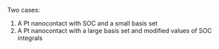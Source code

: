 Two cases:

1) A Pt nanocontact with SOC and a small basis set
3) A Pt nanocontact with a large basis set and modified values of SOC integrals

